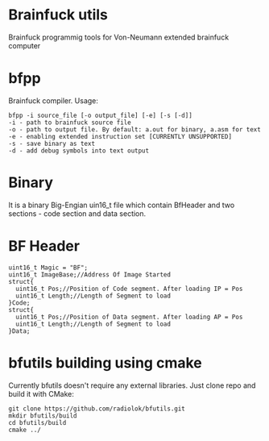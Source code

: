 # Brainfuck utils

Brainfuck programmig tools for Von-Neumann extended brainfuck computer

# bfpp

Brainfuck compiler. Usage:
```
bfpp -i source_file [-o output_file] [-e] [-s [-d]]
-i - path to brainfuck source file
-o - path to output file. By default: a.out for binary, a.asm for text
-e - enabling extended instruction set [CURRENTLY UNSUPPORTED]
-s - save binary as text
-d - add debug symbols into text output
```
# Binary

It is a binary Big-Engian uin16_t file which contain BfHeader and two sections - code section and data section. 

# BF Header

```
uint16_t Magic = "BF";
uint16_t ImageBase;//Address Of Image Started
struct{
  uint16_t Pos;//Position of Code segment. After loading IP = Pos
  uint16_t Length;//Length of Segment to load
}Code;
struct{
  uint16_t Pos;//Position of Data segment. After loading AP = Pos
  uint16_t Length;//Length of Segment to load
}Data;
```

# bfutils building using cmake

Currently bfutils doesn't require any external libraries. Just clone repo and build it with CMake:

```
git clone https://github.com/radiolok/bfutils.git
mkdir bfutils/build
cd bfutils/build
cmake ../
```

